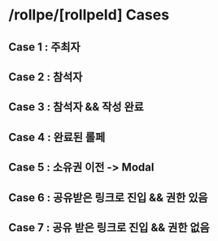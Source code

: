 # /rollpe/[rollpeId] Cases

## Case 1 : 주최자

## Case 2 : 참석자

## Case 3 : 참석자 && 작성 완료

## Case 4 : 완료된 롤페

## Case 5 : 소유권 이전 -> Modal

## Case 6 : 공유받은 링크로 진입 && 권한 있음

## Case 7 : 공유 받은 링크로 진입 && 권한 없음
